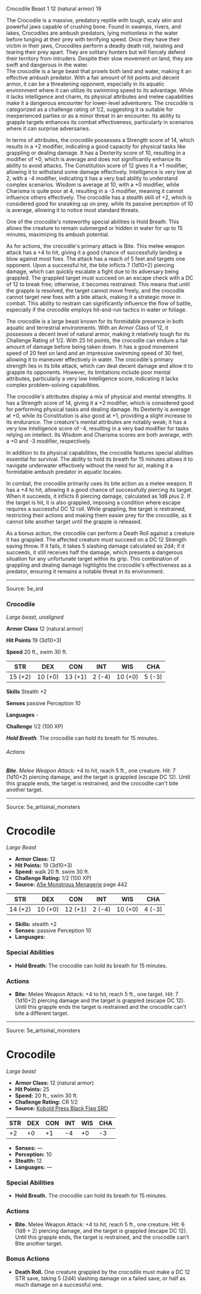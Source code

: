 <MonsterName/>Crocodile</MonsterName>
<CreatureType/>Beast</CreatureType>
<CR/>1</CR>
<AC/>12 (natural armor)</AC>
<HP/>19</HP>
<summary>The Crocodile is a massive, predatory reptile with tough, scaly skin and powerful jaws capable of crushing bone. Found in swamps, rivers, and lakes, Crocodiles are ambush predators, lying motionless in the water before lunging at their prey with terrifying speed. Once they have their victim in their jaws, Crocodiles perform a deadly death roll, twisting and tearing their prey apart. They are solitary hunters but will fiercely defend their territory from intruders. Despite their slow movement on land, they are swift and dangerous in the water.</summary>

<summary>The crocodile is a large beast that prowls both land and water, making it an effective ambush predator. With a fair amount of hit points and decent armor, it can be a threatening opponent, especially in its aquatic environment where it can utilize its swimming speed to its advantage. While it lacks intelligence and charm, its physical attributes and melee capabilities make it a dangerous encounter for lower-level adventurers. The crocodile is categorized as a challenge rating of 1/2, suggesting it is suitable for inexperienced parties or as a minor threat in an encounter. Its ability to grapple targets enhances its combat effectiveness, particularly in scenarios where it can surprise adversaries.</summary>

<detail>

In terms of attributes, the crocodile possesses a Strength score of 14, which results in a +2 modifier, indicating a good capacity for physical tasks like grappling or dealing damage. It has a Dexterity score of 10, resulting in a modifier of +0, which is average and does not significantly enhance its ability to avoid attacks. The Constitution score of 12 gives it a +1 modifier, allowing it to withstand some damage effectively. Intelligence is very low at 2, with a -4 modifier, indicating it has a very bad ability to understand complex scenarios. Wisdom is average at 10, with a +0 modifier, while Charisma is quite poor at 4, resulting in a -3 modifier, meaning it cannot influence others effectively. The crocodile has a stealth skill of +2, which is considered good for sneaking up on prey, while its passive perception of 10 is average, allowing it to notice most standard threats.

One of the crocodile's noteworthy special abilities is Hold Breath. This allows the creature to remain submerged or hidden in water for up to 15 minutes, maximizing its ambush potential. 

As for actions, the crocodile's primary attack is Bite. This melee weapon attack has a +4 to hit, giving it a good chance of successfully landing a blow against most foes. The attack has a reach of 5 feet and targets one opponent. Upon a successful hit, the bite inflicts 7 (1d10+2) piercing damage, which can quickly escalate a fight due to its adversary being grappled. The grappled target must succeed on an escape check with a DC of 12 to break free; otherwise, it becomes restrained. This means that until the grapple is resolved, the target cannot move freely, and the crocodile cannot target new foes with a bite attack, making it a strategic move in combat. This ability to restrain can significantly influence the flow of battle, especially if the crocodile employs hit-and-run tactics in water or foliage.

The crocodile is a large beast known for its formidable presence in both aquatic and terrestrial environments. With an Armor Class of 12, it possesses a decent level of natural armor, making it relatively tough for its Challenge Rating of 1/2. With 25 hit points, the crocodile can endure a fair amount of damage before being taken down. It has a good movement speed of 20 feet on land and an impressive swimming speed of 30 feet, allowing it to maneuver effectively in water. The crocodile's primary strength lies in its bite attack, which can deal decent damage and allow it to grapple its opponents. However, its limitations include poor mental attributes, particularly a very low Intelligence score, indicating it lacks complex problem-solving capabilities.

The crocodile's attributes display a mix of physical and mental strengths. It has a Strength score of 14, giving it a +2 modifier, which is considered good for performing physical tasks and dealing damage. Its Dexterity is average at +0, while its Constitution is also good at +1, providing a slight increase to its endurance. The creature's mental attributes are notably weak; it has a very low Intelligence score of -4, resulting in a very bad modifier for tasks relying on intellect. Its Wisdom and Charisma scores are both average, with a +0 and -3 modifier, respectively.

In addition to its physical capabilities, the crocodile features special abilities essential for survival. The ability to hold its breath for 15 minutes allows it to navigate underwater effectively without the need for air, making it a formidable ambush predator in aquatic locales. 

In combat, the crocodile primarily uses its bite action as a melee weapon. It has a +4 to hit, allowing it a good chance of successfully piercing its target. When it succeeds, it inflicts 6 piercing damage, calculated as 1d8 plus 2. If the target is hit, it is also grappled, imposing a condition where escape requires a successful DC 12 roll. While grappling, the target is restrained, restricting their actions and making them easier prey for the crocodile, as it cannot bite another target until the grapple is released.

As a bonus action, the crocodile can perform a Death Roll against a creature it has grappled. The affected creature must succeed on a DC 12 Strength saving throw. If it fails, it takes 5 slashing damage calculated as 2d4; if it succeeds, it still receives half the damage, which presents a dangerous situation for any unfortunate target within its grip. This combination of grappling and dealing damage highlights the crocodile's effectiveness as a predator, ensuring it remains a notable threat in its environment.</detail>



---

Source: 5e_srd

### Crocodile

*Large beast, unaligned*

**Armor Class** 12 (natural armor)

**Hit Points** 19 (3d10+3)

**Speed** 20 ft., swim 30 ft.

| STR     | DEX     | CON     | INT    | WIS     | CHA    |
|---------|---------|---------|--------|---------|--------|
| 15 (+2) | 10 (+0) | 13 (+1) | 2 (-4) | 10 (+0) | 5 (-3) |

**Skills** Stealth +2

**Senses** passive Perception 10

**Languages** -

**Challenge** 1/2 (100 XP)

***Hold Breath***. The crocodile can hold its breath for 15 minutes.

###### Actions

***Bite***. *Melee Weapon Attack:* +4 to hit, reach 5 ft., one creature. *Hit:* 7 (1d10+2) piercing damage, and the target is grappled (escape DC 12). Until this grapple ends, the target is restrained, and the crocodile can't bite another target.



---

Source: 5e_artisinal_monsters

# Crocodile

*Large* *Beast*

- **Armor Class:** 12
- **Hit Points:** 19 (3d10+3)
- **Speed:** walk 20 ft. swim 30 ft.
- **Challenge Rating:** 1/2 (100 XP)
- **Source:** [A5e Monstrous Menagerie](https://enpublishingrpg.com/products/level-up-monstrous-menagerie-a5e) page 442

| STR | DEX | CON | INT | WIS | CHA |
| --- | --- | --- | --- | --- | --- |
| 14 (+2) | 10 (+0) | 12 (+1) | 2 (-4) | 10 (+0) | 4 (-3) |

- **Skills:** stealth +2
- **Senses:** passive Perception 10
- **Languages:** 

### Special Abilities

- **Hold Breath:** The crocodile can hold its breath for 15 minutes.

### Actions

- **Bite:** Melee Weapon Attack: +4 to hit, reach 5 ft., one target. Hit: 7 (1d10+2) piercing damage and the target is grappled (escape DC 12). Until this grapple ends  the target is restrained and the crocodile can't bite a different target.






---

Source: 5e_artisinal_monsters

# Crocodile

*Large beast*

- **Armor Class:** 12 (natural armor)
- **Hit Points:** 25
- **Speed:** 20 ft., swim 30 ft.
- **Challenge Rating:** CR 1/2
- **Source:** [Kobold Press Black Flag SRD](https://koboldpress.com/black-flag-roleplaying/)

| STR | DEX | CON | INT | WIS | CHA |
| --- | --- | --- | --- | --- | --- |
| +2 | +0 | +1 | -4 | +0 | -3 |

- **Senses:** —
- **Perception:** 10
- **Stealth:** 12
- **Languages:** —

### Special Abilities

- **Hold Breath.** The crocodile can hold its breath for 15 minutes.

### Actions

- **Bite.** Melee Weapon Attack: +4 to hit, reach 5 ft., one creature. Hit: 6 (1d8 + 2) piercing damage, and the target is grappled (escape DC 12). Until this grapple ends, the target is restrained, and the crocodile can’t Bite another target.

### Bonus Actions

- **Death Roll.** One creature grappled by the crocodile must make a DC 12 STR save, taking 5 (2d4) slashing damage on a failed save, or half as much damage on a successful one.



